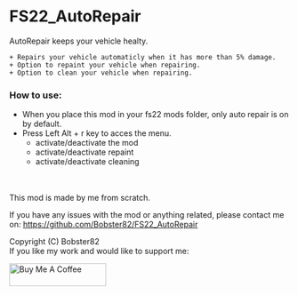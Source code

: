 # FS22_AutoRepair
AutoRepair keeps your vehicle healty.

    + Repairs your vehicle automaticly when it has more than 5% damage.
    + Option to repaint your vehicle when repairing.
	+ Option to clean your vehicle when repairing.

### How to use:
* When you place this mod in your fs22 mods folder, only auto repair is on by default.
* Press Left Alt + r key to acces the menu.
    * activate/deactivate the mod
    * activate/deactivate repaint
    * activate/deactivate cleaning

<br></br>
This mod is made by me from scratch.

If you have any issues with the mod or anything related, please contact me on:
https://github.com/Bobster82/FS22_AutoRepair

Copyright (C) Bobster82<br>
If you like my work and would like to support me:</br>

<a href="https://www.buymeacoffee.com/Bobster82" target="_blank"><img src="https://cdn.buymeacoffee.com/buttons/default-blue.png" alt="Buy Me A Coffee" height="41" width="174"></a>
